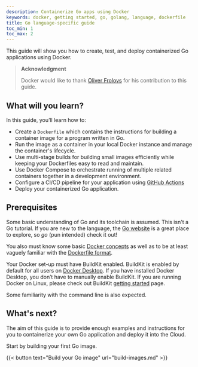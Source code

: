 ```yaml
---
description: Containerize Go apps using Docker
keywords: docker, getting started, go, golang, language, dockerfile
title: Go language-specific guide
toc_min: 1
toc_max: 2
---
```


This guide will show you how to create, test, and deploy containerized Go applications using Docker.

> **Acknowledgment**
>
> Docker would like to thank [Oliver Frolovs](https://www.linkedin.com/in/ofr/) for his contribution to this guide.

## What will you learn?

In this guide, you’ll learn how to:

* Create a `Dockerfile` which contains the instructions for building a container image for a program written in Go.
* Run the image as a container in your local Docker instance and manage the container's lifecycle.
* Use multi-stage builds for building small images efficiently while keeping your Dockerfiles easy to read and maintain.
* Use Docker Compose to orchestrate running of multiple related containers together in a development environment.
* Configure a CI/CD pipeline for your application using [GitHub Actions](https://docs.github.com/en/actions)
* Deploy your containerized Go application.

## Prerequisites

Some basic understanding of Go and its toolchain is assumed. This isn't a Go tutorial. If you are new to the language, 
the [Go website](https://golang.org/) is a great place to explore, 
so *go* (pun intended) check it out!

You also must know some basic [Docker concepts](../../guides/docker-concepts/the-basics/what-is-a-container.md) as well as to 
be at least vaguely familiar with the [Dockerfile format](../../build/building/packaging.md#dockerfile).

Your Docker set-up must have BuildKit enabled. BuildKit is enabled by default for all users on [Docker Desktop](../../desktop/index.md). 
If you have installed Docker Desktop, you don’t have to manually enable BuildKit. If you are running Docker on Linux, 
please check out BuildKit [getting started](../../build/buildkit/index.md#getting-started) page.

Some familiarity with the command line is also expected.

## What's next?

The aim of this guide is to provide enough examples and instructions for you to containerize your own Go application and deploy it into the Cloud.

Start by building your first Go image.

{{< button text="Build your Go image" url="build-images.md" >}}
